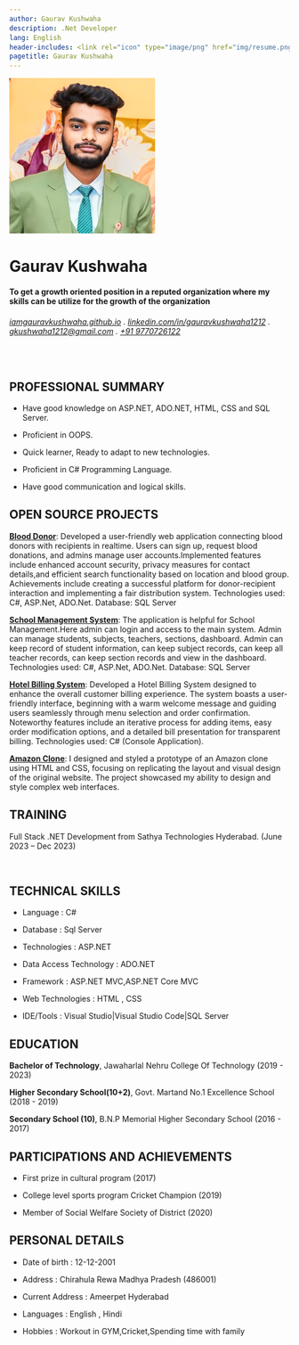 ```yaml
---
author: Gaurav Kushwaha
description: .Net Developer
lang: English
header-includes: <link rel="icon" type="image/png" href="img/resume.png" />
pagetitle: Gaurav Kushwaha
---
```


 ![ ](img/download.jpeg)

Gaurav Kushwaha
==================


####  To get a growth oriented position in a reputed organization where my skills can be utilize for the growth of the organization

######  [iamgauravkushwaha.github.io](https://iamgauravkushwaha.github.io/) . [linkedin.com/in/gauravkushwaha1212](https://linkedin.com/in/gauravkushwaha1212) . [gkushwaha1212@gmail.com](mailto:gkushwaha1212@gmail.com) . [+91 9770726122](tel:+919770726122)
<br>

## PROFESSIONAL SUMMARY
- Have good knowledge on ASP.NET, ADO.NET, HTML, CSS and SQL Server.

- Proficient in OOPS.

- Quick learner, Ready to adapt to new technologies.

- Proficient in C# Programming Language.

- Have good communication and logical skills.

## OPEN SOURCE PROJECTS
**[Blood Donor](https://github.com/iamgauravkushwaha/Blood-Donor.git)**:  Developed a user-friendly web application connecting blood donors with recipients in realtime. Users can sign up, request blood donations, and admins manage user accounts.Implemented features include enhanced account security, privacy measures for contact details,and efficient search functionality based on location and blood group. Achievements include creating a successful platform for donor-recipient interaction and implementing a fair distribution system.
  Technologies used: C#, ASP.Net, ADO.Net. Database: SQL Server

**[School Management System](https://github.com/iamgauravkushwaha/School-Management-System.git)**:  The application is helpful for School Management.Here admin can login and access to the main system. Admin can manage students, subjects, teachers, sections, dashboard. Admin can keep record of student information, can keep subject records, can keep all teacher records, can keep section records and view in the dashboard.
  Technologies used: C#, ASP.Net, ADO.Net. Database: SQL Server

**[Hotel Billing System](https://github.com/iamgauravkushwaha/Hotel-Billing-System.git)**: Developed a Hotel Billing System designed to enhance the overall customer billing experience. The system boasts a user-friendly interface, beginning with a warm welcome message and guiding users seamlessly through menu selection and order confirmation. Noteworthy features include an iterative process for adding items, easy order modification options, and a detailed bill presentation for transparent billing.
  Technologies used: C# (Console Application).

**[Amazon Clone](https://github.com/iamgauravkushwaha/amazon-interface.git)**: I designed and styled a prototype of an Amazon clone using HTML and CSS, focusing on replicating the layout and visual design of the original website. The project showcased my ability to design and style complex web interfaces.
 

## TRAINING
Full Stack .NET Development from Sathya Technologies Hyderabad.  (June 2023 – Dec 2023)

<br>
  
## TECHNICAL SKILLS
- Language : C#

- Database : Sql Server 

- Technologies : ASP.NET

- Data Access Technology : ADO.NET

- Framework : ASP.NET MVC,ASP.NET Core MVC

- Web Technologies : HTML , CSS

- IDE/Tools : Visual Studio|Visual Studio Code|SQL Server
  
## EDUCATION
**Bachelor of Technology**,  Jawaharlal Nehru College Of Technology (2019 - 2023)

**Higher Secondary School(10+2)**, Govt. Martand No.1 Excellence School (2018 - 2019)

**Secondary School (10)**, B.N.P Memorial Higher Secondary School (2016 - 2017)
 
## PARTICIPATIONS AND ACHIEVEMENTS

-   First prize in cultural program (2017)

-  College level sports program Cricket Champion (2019)

-  Member of Social Welfare Society of District (2020)

## PERSONAL DETAILS

- Date of birth : 12-12-2001

- Address : Chirahula Rewa Madhya Pradesh (486001)

- Current Address : Ameerpet Hyderabad

- Languages : English , Hindi

- Hobbies : Workout in GYM,Cricket,Spending time with family




 


